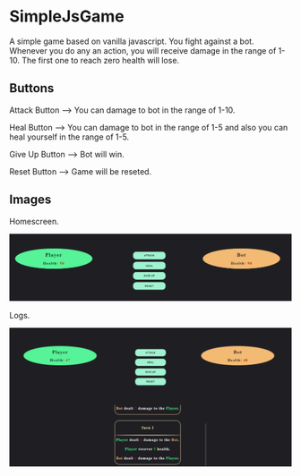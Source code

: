# SimpleJsGame


A simple game based on vanilla javascript. You fight against a bot. Whenever you do any an action, you will receive damage in the range of 1-10. The first one to reach zero health will lose.


## Buttons


Attack Button --> You can damage to bot in the range of 1-10.

Heal Button --> You can damage to bot in the range of 1-5 and also you can heal yourself in the range of 1-5.

Give Up Button --> Bot will win.

Reset Button --> Game will be reseted.

## Images

Homescreen.

![alt text](https://github.com/mehmetburakbaykal/simpleJsGame/blob/master/images/sjg1.png)

Logs.

![alt text](https://github.com/mehmetburakbaykal/simpleJsGame/blob/master/images/sjg2.png)
